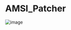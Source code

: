 # AMSI_Patcher


![image](https://github.com/Gurpreet06/AMSI_Patcher/assets/74554439/675eef88-96d9-4e84-a63d-13859353c209)
